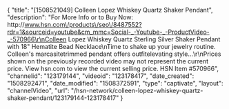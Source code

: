 {
    "title": "[1508521049] Colleen Lopez Whiskey Quartz Shaker Pendant",
    "description": "For More Info or to Buy Now: http:\/\/www.hsn.com\/products\/seo\/8487552?rdr=1&sourceid=youtube&cm_mmc=Social-_-Youtube-_-ProductVideo-_-570966\r\nColleen Lopez Whiskey Quartz Sterling Silver Shaker Pendant with 18\" Hematite Bead Necklace\nTime to shake up your jewelry routine. Colleen's marcasitetrimmed pendant offers outfitelevating style...\r\nPrices shown on the previously recorded video may not represent the current price.  View hsn.com to view the current selling price. HSN Item #570966",
    "channelid": "123179144",
    "videoid": "123178417",
    "date_created": "1508292471",
    "date_modified": "1508372591",
    "type": "captivate",
    "layout": "channelVideo",
    "url": "\/hsn-network\/colleen-lopez-whiskey-quartz-shaker-pendant\/123179144-123178417"
}
